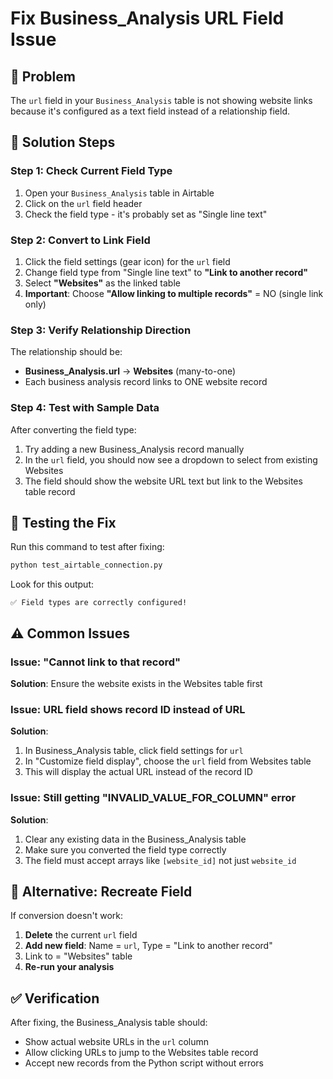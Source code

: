 # Fix Business_Analysis URL Field Issue

## 🚨 **Problem**
The `url` field in your `Business_Analysis` table is not showing website links because it's configured as a text field instead of a relationship field.

## 🔧 **Solution Steps**

### **Step 1: Check Current Field Type**
1. Open your `Business_Analysis` table in Airtable
2. Click on the `url` field header
3. Check the field type - it's probably set as "Single line text"

### **Step 2: Convert to Link Field**
1. Click the field settings (gear icon) for the `url` field
2. Change field type from "Single line text" to **"Link to another record"**
3. Select **"Websites"** as the linked table
4. **Important**: Choose **"Allow linking to multiple records"** = NO (single link only)

### **Step 3: Verify Relationship Direction**
The relationship should be:
- **Business_Analysis.url** → **Websites** (many-to-one)
- Each business analysis record links to ONE website record

### **Step 4: Test with Sample Data**
After converting the field type:
1. Try adding a new Business_Analysis record manually
2. In the `url` field, you should now see a dropdown to select from existing Websites
3. The field should show the website URL text but link to the Websites table record

## 🧪 **Testing the Fix**

Run this command to test after fixing:
```bash
python test_airtable_connection.py
```

Look for this output:
```
✅ Field types are correctly configured!
```

## ⚠️ **Common Issues**

### **Issue**: "Cannot link to that record"
**Solution**: Ensure the website exists in the Websites table first

### **Issue**: URL field shows record ID instead of URL
**Solution**: 
1. In Business_Analysis table, click field settings for `url`
2. In "Customize field display", choose the `url` field from Websites table
3. This will display the actual URL instead of the record ID

### **Issue**: Still getting "INVALID_VALUE_FOR_COLUMN" error
**Solution**: 
1. Clear any existing data in the Business_Analysis table
2. Make sure you converted the field type correctly
3. The field must accept arrays like `[website_id]` not just `website_id`

## 📝 **Alternative: Recreate Field**
If conversion doesn't work:
1. **Delete** the current `url` field
2. **Add new field**: Name = `url`, Type = "Link to another record"
3. Link to = "Websites" table
4. **Re-run your analysis**

## ✅ **Verification**
After fixing, the Business_Analysis table should:
- Show actual website URLs in the `url` column
- Allow clicking URLs to jump to the Websites table record
- Accept new records from the Python script without errors 